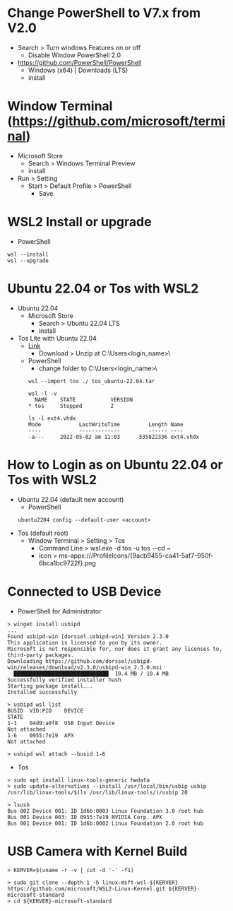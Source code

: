 # Change PowerShell to V7.x from V2.0
- Search > Turn windows Features on or off
  - Disable Window PowerShell 2.0
- https://github.com/PowerShell/PowerShell
  - Windows (x64) | Downloads (LTS)
  - install

# Window Terminal (https://github.com/microsoft/terminal)
- Microsoft Store
  - Search > Windows Terminal Preview
  - install
- Run > Setting
  - Start > Default Profile > PowerShell 
    - Save

# WSL2 Install or upgrade
- PowerShell
```shell
wsl --install
wsl --upgrade
```

# Ubuntu 22.04 or Tos with WSL2
- Ubuntu 22.04
  - Microsoft Store
    - Search > Ubuntu 22.04 LTS
    - install
- Tos Lite with Ubuntu 22.04
  - [Link](https://koreaoffice-my.sharepoint.com/:u:/g/personal/devcamp_korea_edu/EU4SYg8BnTlNmw5FOOqXJkwBWjKSLI70lRymqrlPLTA6Rg?e=Ag7mic)
    - Download > Unzip at C:\Users\<login_name>\
  - PowerShell
    - change folder to C:\Users\<login_name>\
    ```shell
    wsl --import tos ./ tos_ubuntu-22.04.tar
    
    wsl -l -v
      NAME    STATE           VERSION
    * tos     Stopped         2    

    ls -l ext4.vhdx
    Mode            LastWriteTime         Length Name
    ----            -------------         ------ ----
    -a---     2022-05-02 am 11:03      535822336 ext4.vhdx    
    ```
    
# How to Login as <account> on Ubuntu 22.04 or Tos with WSL2
- Ubuntu 22.04 (default new account)
  - PowerShell
  ```shell
  ubuntu2204 config --default-user <account>
  ```
- Tos (default root)
  - Window Terminal > Setting > Tos
    - Command Line > wsl.exe -d tos -u tos --cd ~
    - icon > ms-appx:///ProfileIcons/{9acb9455-ca41-5af7-950f-6bca1bc9722f}.png

# Connected to USB Device
- PowerShell for Administrator
```shell
> winget install usbipd
...
Found usbipd-win [dorssel.usbipd-win] Version 2.3.0
This application is licensed to you by its owner.
Microsoft is not responsible for, nor does it grant any licenses to, third-party packages.
Downloading https://github.com/dorssel/usbipd-win/releases/download/v2.3.0/usbipd-win_2.3.0.msi
  ██████████████████████████████  10.4 MB / 10.4 MB
Successfully verified installer hash
Starting package install...
Installed successfully

> usbipd wsl list
BUSID  VID:PID    DEVICE                                                        STATE
1-1    04d9:a0f8  USB Input Device                                             Not attached
1-6    0955:7e19  APX                                                          Not attached

> usbipd wsl attach --busid 1-6
```
  
- Tos
```shell
> sudo apt install linux-tools-generic hwdata
> sudo update-alternatives --install /usr/local/bin/usbip usbip /usr/lib/linux-tools/$(ls /usr/lib/linux-tools/)/usbip 20       

> lsusb
Bus 002 Device 001: ID 1d6b:0003 Linux Foundation 3.0 root hub
Bus 001 Device 003: ID 0955:7e19 NVIDIA Corp. APX
Bus 001 Device 001: ID 1d6b:0002 Linux Foundation 2.0 root hub
```

# USB Camera with Kernel Build
```shell
> KERVER=$(uname -r -v | cut -d '-' -f1) 
  
> sudo git clone --depth 1 -b linux-msft-wsl-${KERVER} https://github.com/microsoft/WSL2-Linux-Kernel.git ${KERVER}-microsoft-standard
> cd ${KERVER}-microsoft-standard
  
```  
